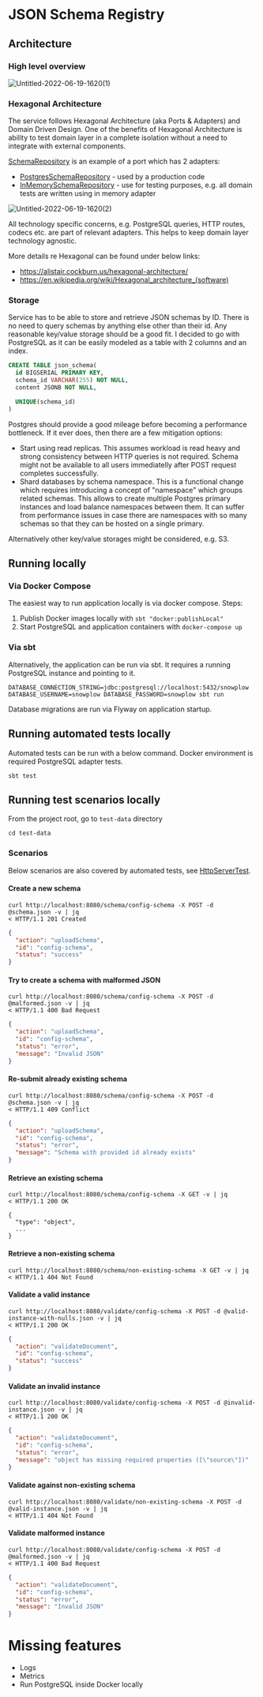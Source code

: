 # JSON Schema Registry

## Architecture
### High level overview


![Untitled-2022-06-19-1620(1)](https://user-images.githubusercontent.com/191244/174489741-b24c09e6-f01b-4f07-a8c5-8788a73b16f6.png)

### Hexagonal Architecture
The service follows Hexagonal Architecture (aka Ports & Adapters) and Domain Driven Design.
One of the benefits of Hexagonal Architecture is ability to test domain layer in a complete isolation without a need to integrate with external components.

[SchemaRepository](src/main/scala/snowplow/domain/SchemaRepository.scala) is an example of a port which has 2 adapters:
* [PostgresSchemaRepository](src/main/scala/snowplow/storage/PostgresSchemaRepository.scala) - used by a production code
* [InMemorySchemaRepository](src/test/scala/snowplow/InMemorySchemaRepository.scala) - use for testing purposes, e.g. all domain tests are written using in memory adapter

![Untitled-2022-06-19-1620(2)](https://user-images.githubusercontent.com/191244/174490028-116c15fe-85bb-4c55-b48a-6285fda51bd9.png)

All technology specific concerns, e.g. PostgreSQL queries, HTTP routes, codecs etc. are part of relevant adapters. This helps to keep domain layer technology agnostic.

More details re Hexagonal can be found under below links:
* https://alistair.cockburn.us/hexagonal-architecture/
* https://en.wikipedia.org/wiki/Hexagonal_architecture_(software)

### Storage
Service has to be able to store and retrieve JSON schemas by ID. There is no need to query schemas by anything else other than their id. 
Any reasonable key/value storage should be a good fit. I decided to go with PostgreSQL as it can be easily modeled as a table with 2 columns and an index. 

```sql
CREATE TABLE json_schema(
  id BIGSERIAL PRIMARY KEY,
  schema_id VARCHAR(255) NOT NULL,
  content JSONB NOT NULL,

  UNIQUE(schema_id)
)
```

Postgres should provide a good mileage before becoming a performance bottleneck. If it ever does, then there are a few mitigation options:
* Start using read replicas. This assumes workload is read heavy and strong consistency between HTTP queries is not required. Schema might not be available to all users immediatelly after POST request completes successfully.
* Shard databases by schema namespace. This is a functional change which requires introducing a concept of "namespace" which groups related schemas. This allows to create multiple Postgres primary instances and load balance namespaces between them. It can suffer from performance issues in case there are namespaces with so many schemas so that they can be hosted on a single primary.

Alternatively other key/value storages might be considered, e.g. S3.

## Running locally
### Via Docker Compose
The easiest way to run application locally is via docker compose. Steps:
1. Publish Docker images locally with `sbt "docker:publishLocal"`
2. Start PostgreSQL and application containers with `docker-compose up`

### Via sbt
Alternatively, the application can be run via sbt. It requires a running PostgreSQL instance and pointing to it.

```shell
DATABASE_CONNECTION_STRING=jdbc:postgresql://localhost:5432/snowplow DATABASE_USERNAME=snowplow DATABASE_PASSWORD=snowplow sbt run
```

Database migrations are run via Flyway on application startup.

## Running automated tests locally
Automated tests can be run with a below command. Docker environment is required PostgreSQL adapter tests.
```shell
sbt test
```

## Running test scenarios locally
From the project root, go to `test-data` directory
```shell
cd test-data
```

### Scenarios

Below scenarios are also covered by automated tests, see [HttpServerTest](src/test/scala/snowplow/http/HttpServerTest.scala).
#### Create a new schema
```shell
curl http://localhost:8080/schema/config-schema -X POST -d @schema.json -v | jq
< HTTP/1.1 201 Created
```
```json
{
  "action": "uploadSchema",
  "id": "config-schema",
  "status": "success"
}
```

#### Try to create a schema with malformed JSON
```shell
curl http://localhost:8080/schema/config-schema -X POST -d @malformed.json -v | jq
< HTTP/1.1 400 Bad Request
```
```json
{
  "action": "uploadSchema",
  "id": "config-schema",
  "status": "error",
  "message": "Invalid JSON"
}
```

#### Re-submit already existing schema
```shell
curl http://localhost:8080/schema/config-schema -X POST -d @schema.json -v | jq
< HTTP/1.1 409 Conflict
```
```json
{
  "action": "uploadSchema",
  "id": "config-schema",
  "status": "error",
  "message": "Schema with provided id already exists"
}
```

#### Retrieve an existing schema
```shell
curl http://localhost:8080/schema/config-schema -X GET -v | jq
< HTTP/1.1 200 OK
```
```shell
{
  "type": "object",
  ...
}
```

#### Retrieve a non-existing schema
```shell
curl http://localhost:8080/schema/non-existing-schema -X GET -v | jq
< HTTP/1.1 404 Not Found
```

#### Validate a valid instance
```shell
curl http://localhost:8080/validate/config-schema -X POST -d @valid-instance-with-nulls.json -v | jq
< HTTP/1.1 200 OK
```
```json
{
  "action": "validateDocument",
  "id": "config-schema",
  "status": "success"
}
```

#### Validate an invalid instance
```shell
curl http://localhost:8080/validate/config-schema -X POST -d @invalid-instance.json -v | jq
< HTTP/1.1 200 OK
```
```json
{
  "action": "validateDocument",
  "id": "config-schema",
  "status": "error",
  "message": "object has missing required properties ([\"source\"])"
}
```

#### Validate against non-existing schema
```shell
curl http://localhost:8080/validate/non-existing-schema -X POST -d @valid-instance.json -v | jq
< HTTP/1.1 404 Not Found
```

#### Validate malformed instance
```shell
curl http://localhost:8080/validate/config-schema -X POST -d @malformed.json -v | jq
< HTTP/1.1 400 Bad Request
```
```json
{
  "action": "validateDocument",
  "id": "config-schema",
  "status": "error",
  "message": "Invalid JSON"
}
```

# Missing features
* Logs
* Metrics
* Run PostgreSQL inside Docker locally
